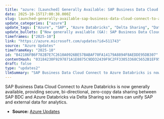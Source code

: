 ```yaml
---
title: "azure: [Launched] Generally Available: SAP Business Data Cloud Connect to Azure Databricks"
date: 2025-10-15T17:00:38.000Z
slug: launched-generally-available-sap-business-data-cloud-connect-to-azure-databricks
update_categories: ["azure"]
update_tags: ["Azure", "SAP", "Azure Databricks", "Delta Sharing", "Data Integration", "Business Data Cloud", "GA", "Analytics"]
update_bullets: ["Now generally available (GA): SAP Business Data Cloud Connect to Azure Databricks.", "Enables secure, bi-directional data sharing between SAP BDC and Azure Databricks.", "Zero-copy integration—data is shared without duplicating storage.", "Uses Delta Sharing as the underlying protocol for interoperability.", "Purpose: unify SAP and external data for analytics on Azure Databricks."]
timeframes: ["2025-10"]
link: "https://azure.microsoft.com/updates?id=511743"
source: "Azure Updates"
timeframeKey: "2025-10"
id: "B42186FB6F782B7E7C2610A0926BE57BABAF70FA14179A8894F8AEDDE95DB307"
contentHash: "03184230F9297871A1E8875C9DD32439F9C2FF33053368C5652B1EF9501B1693"
draft: false
type: "updates2"
llmSummary: "SAP Business Data Cloud Connect to Azure Databricks is now generally available, providing secure, bi-directional, zero-copy data sharing between SAP BDC and Azure Databricks via Delta Sharing so teams can unify SAP and external data for analytics."
---
```


SAP Business Data Cloud Connect to Azure Databricks is now generally available, providing secure, bi-directional, zero-copy data sharing between SAP BDC and Azure Databricks via Delta Sharing so teams can unify SAP and external data for analytics.

- **Source:** [Azure Updates](https://azure.microsoft.com/updates?id=511743)

